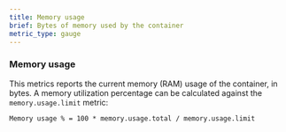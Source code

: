 ```yaml
---
title: Memory usage
brief: Bytes of memory used by the container
metric_type: gauge
---
```

### Memory usage

This metrics reports the current memory (RAM) usage of the container, in bytes. A memory utilization percentage can be calculated against the `memory.usage.limit` metric:

```
Memory usage % = 100 * memory.usage.total / memory.usage.limit
```
